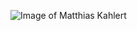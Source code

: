 ![Image of Matthias Kahlert](https://matthiaskahlert.github.io/resumee/images/matthias-kahlert.jpg)
